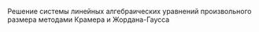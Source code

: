 Решение системы линейных алгебраических уравнений произвольного размера методами Крамера и Жордана-Гаусса
